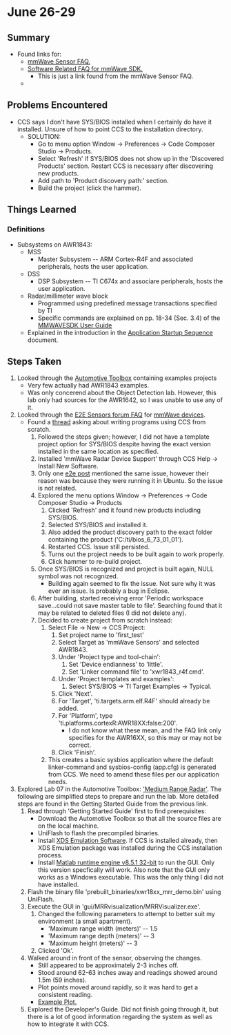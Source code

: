 # June 26-29
## Summary
* Found links for:
	* [mmWave Sensor FAQ.](https://e2e.ti.com/support/sensors/f/1023/t/595725)
	* [Software Related FAQ for mmWave SDK.](https://e2e.ti.com/support/sensors/f/1023/t/856028)
		* This is just a link found from the mmWave Sensor FAQ.
	* 

## Problems Encountered
* CCS says I don't have SYS/BIOS installed when I certainly do have it installed. Unsure of how to point CCS to the installation directory.
	* SOLUTION: 
		* Go to menu option Window -> Preferences -> Code Composer Studio -> Products.
		* Select 'Refresh' if SYS/BIOS does not show up in the 'Discovered Products' section. Restart CCS is necessary after discovering new products.
		* Add path to 'Product discovery path:' section.
		* Build the project (click the hammer).

## Things Learned
### Definitions
* Subsystems on AWR1843:
	* MSS
		* Master Subsystem -- ARM Cortex-R4F and associated peripherals, hosts the user application.
	* DSS
		* DSP Subsystem -- TI C674x and associare peripherals, hosts the user application.
	* Radar/millimeter wave block
		* Programmed using predefined message transactions specified by TI
		* Specific commands are explained on pp. 18-34 (Sec. 3.4) of the [MMWAVESDK User Guide](https://software-dl.ti.com/ra-processors/esd/MMWAVE-SDK/latest/exports/mmwave_sdk_user_guide.pdf)
	* Explained in the introduction in the [Application Startup Sequence](https://www.ti.com/lit/an/spraci4a/spraci4a.pdf?ts=1593205112774&ref_url=https%253A%252F%252Fwww.ti.com%252Fproduct%252FAWR1843) document.

## Steps Taken
1. Looked through the [Automotive Toolbox](https://dev.ti.com/tirex/explore/node?a=VLyFKFf__4.1.0&node=AFeCagqbt7.hu2lHOXE4eA__AocYeEd__LATEST&r=VLyFKFf__3.6.2&r=VLyFKFf__4.0.0&r=VLyFKFf__LATEST) containing examples projects
	* Very few actually had AWR1843 examples.
	* Was only concerend about the Object Detection lab. However, this lab only had sources for the AWR1642, so I was unable to use any of it.
1. Looked through the [E2E Sensors forum FAQ](https://e2e.ti.com/support/sensors/f/1023/t/595725) for [mmWave devices](https://e2e.ti.com/support/sensors/f/1023/t/856028).
	* Found a [thread](https://e2e.ti.com/support/tools/ccs/f/81/t/836333) asking about writing programs using CCS from scratch.
		1. Followed the steps given; however, I did not have a template project option for SYS/BIOS despite having the exact version installed in the same location as specified.
		1. Installed 'mmWave Radar Device Support' through CCS Help -> Install New Software.
		1. Only one [e2e post](https://e2e.ti.com/support/tools/ccs/f/81/t/719914?CCS-AWR1642BOOST-SYS-BIOS-v6-53-2-00-is-not-currently-installed) mentioned the same issue, however their reason was because they were running it in Ubuntu. So the issue is not related.
		1. Explored the menu options Window -> Preferences -> Code Composer Studio -> Products
			1. Clicked 'Refresh' and it found new products including SYS/BIOS.
			1. Selected SYS/BIOS and installed it.
			1. Also added the product discovery path to the exact folder containing the product ('C:/ti/bios_6_73_01_01').
			1. Restarted CCS. Issue still persisted.
			1. Turns out the project needs to be built again to work properly.
			1. Click hammer to re-build project.
		1. Once SYS/BIOS is recognized and project is built again, NULL symbol was not recognized.
			* Building again seemed to fix the issue. Not sure why it was ever an issue. Is probably a bug in Eclipse.
		1. After building, started receiving error 'Periodic workspace save...could not save master table to file'. Searching found that it may be related to deleted files (I did not delete any).
		1. Decided to create project from scratch instead:
			1. Select File -> New -> CCS Project:
				1. Set project name to 'first_test'
				1. Select Target as 'mmWave Sensors' and selected AWR1843.
				1. Under 'Project type and tool-chain':
					1. Set 'Device endianness' to 'little'.
					1. Set 'Linker command file' to 'xwr1843_r4f.cmd'.
				1. Under 'Project templates and examples':
					1. Select SYS/BIOS -> TI Target Examples -> Typical.
				1. Click 'Next'.
				1. For 'Target', 'ti.targets.arm.elf.R4F' should already be added.
				1. For 'Platform', type 'ti.platforms.cortexR:AWR18XX:false:200'.
					* I do not know what these mean, and the FAQ link only specifies for the AWR16XX, so this may or may not be correct.
				1. Click 'Finish'.
			1. This creates a basic sysbios application where the default linker-command and sysbios-config (app.cfg) is generated from CCS. We need to amend these files per our application needs.
1. Explored Lab 07 in the Automotive Toolbox: ['Medium Range Radar'](https://dev.ti.com/tirex/explore/node?node=AObIl5yAPR-DjIwxgdgyuA__AocYeEd__LATEST). The following are simplified steps to prepare and run the lab. More detailed steps are found in the Getting Started Guide from the previous link.
	1. Read through 'Getting Started Guide' first to find prerequisites:
		* Download the Automotive Toolbox so that all the source files are on the local machine.
		* UniFlash to flash the precompiled binaries.
		* Install [XDS Emulation Software](https://software-dl.ti.com/ccs/esd/documents/xdsdebugprobes/emu_xds_software_package_download.html). If CCS is installed already, then XDS Emulation package was installed during the CCS installation process.
		* Install [Matlab runtime engine v8.5.1 32-bit](https://www.mathworks.com/products/compiler/matlab-runtime.html) to run the GUI. Only this version specfically will work. Also note that the GUI only works as a Windows executable. This was the only thing I did not have installed.
	1. Flash the binary file 'prebuilt_binaries/xwr18xx_mrr_demo.bin' using UniFlash.
	1. Execute the GUI in 'gui/MRRvisualization/MRRVisualizer.exe'.
		1. Changed the following parameters to attempt to better suit my environment (a small apartment).
			* 'Maximum range width (meters)' -- 1.5
			* 'Maximum range depth (meters)' -- 3
			* 'Maximum height      (meters)' -- 3
		1. Clicked 'Ok'.
	1. Walked around in front of the sensor, observing the changes. 
		* Still appeared to be approximately 2-3 inches off.
		* Stood around 62-63 inches away and readings showed around 1.5m (59 inches).
		* Plot points moved around rapidly, so it was hard to get a consistent reading.
		* [Example Plot.](https://i.imgur.com/oy8ltgu.png)
	1. Explored the Developer's Guide. Did not finish going through it, but there is a lot of good information regarding the system as well as how to integrate it with CCS.
